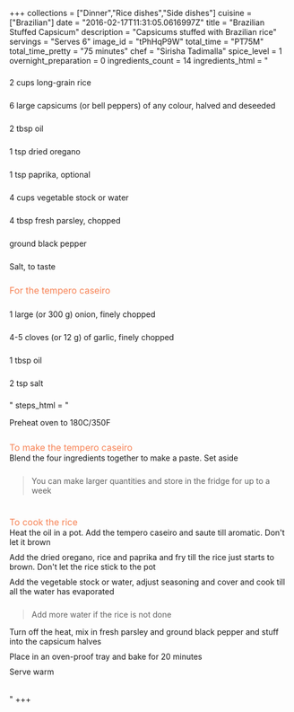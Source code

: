+++
collections = ["Dinner","Rice dishes","Side dishes"]
cuisine = ["Brazilian"]
date = "2016-02-17T11:31:05.0616997Z"
title = "Brazilian Stuffed Capsicum"
description = "Capsicums stuffed with Brazilian rice"
servings = "Serves 6"
image_id = "tPhHqP9W"
total_time = "PT75M"
total_time_pretty = "75 minutes"
chef = "Sirisha Tadimalla"
spice_level = 1
overnight_preparation = 0
ingredients_count = 14
ingredients_html = "<ul style='padding-left: 0; list-style: none;'><li itemprop='recipeIngredient' style='margin: 8px 0px;padding: 8px 0px;'>2 cups long-grain rice</li><li itemprop='recipeIngredient' style='margin: 8px 0px;padding: 8px 0px;'>6 large capsicums (or bell peppers) of any colour, halved and deseeded</li><li itemprop='recipeIngredient' style='margin: 8px 0px;padding: 8px 0px;'>2 tbsp oil</li><li itemprop='recipeIngredient' style='margin: 8px 0px;padding: 8px 0px;'>1 tsp dried oregano</li><li itemprop='recipeIngredient' style='margin: 8px 0px;padding: 8px 0px;'>1 tsp paprika, optional</li><li itemprop='recipeIngredient' style='margin: 8px 0px;padding: 8px 0px;'>4 cups vegetable stock or water</li><li itemprop='recipeIngredient' style='margin: 8px 0px;padding: 8px 0px;'>4 tbsp fresh parsley, chopped</li><li itemprop='recipeIngredient' style='margin: 8px 0px;padding: 8px 0px;'>ground black pepper</li><li itemprop='recipeIngredient' style='margin: 8px 0px;padding: 8px 0px;'>Salt, to taste</li><li style='margin: 8px 0px;padding: 8px 0px;'><span style='font-size: medium; color: #f78153;'>For the tempero caseiro</span></li><li itemprop='recipeIngredient' style='margin: 8px 0px;padding: 8px 0px;'>1 large (or 300 g) onion, finely chopped</li><li itemprop='recipeIngredient' style='margin: 8px 0px;padding: 8px 0px;'>4-5 cloves (or 12 g) of garlic, finely chopped</li><li itemprop='recipeIngredient' style='margin: 8px 0px;padding: 8px 0px;'>1 tbsp oil</li><li itemprop='recipeIngredient' style='margin: 8px 0px;padding: 8px 0px;'>2 tsp salt</li></ul>"
steps_html = "<ol style='list-style: none inside; padding-left: 0px;'><li style='padding-bottom: 10px;'><i class='step-track-icon fa fa-square-o'></i><span class='step-text' itemprop='recipeInstructions'>Preheat oven to 180C/350F</span></li><li style='list-style: none; margin: 8px 0px;padding: 8px 0px;'><span style='font-size: medium; color: #f78153;'>To make the tempero caseiro</span><ol style='list-style: none inside; padding-left: 0px;'><li style='padding-bottom: 10px;'><i class='step-track-icon fa fa-square-o'></i><span class='step-text' itemprop='recipeInstructions'>Blend the four ingredients together to make a paste. Set aside</span></li><blockquote>You can make larger quantities and store in the fridge for up to a week</blockquote></ol></li><li style='list-style: none; margin: 8px 0px;padding: 8px 0px;'><span style='font-size: medium; color: #f78153;'>To cook the rice</span><ol style='list-style: none inside; padding-left: 0px;'><li style='padding-bottom: 10px;'><i class='step-track-icon fa fa-square-o'></i><span class='step-text' itemprop='recipeInstructions'>Heat the oil in a pot. Add the tempero caseiro and saute till aromatic. Don't let it brown</span></li><li style='padding-bottom: 10px;'><i class='step-track-icon fa fa-square-o'></i><span class='step-text' itemprop='recipeInstructions'>Add the dried oregano, rice and paprika and fry till the rice just starts to brown. Don't let the rice stick to the pot </span></li><li style='padding-bottom: 10px;'><i class='step-track-icon fa fa-square-o'></i><span class='step-text' itemprop='recipeInstructions'>Add the vegetable stock or water, adjust seasoning and cover and cook till all the water has evaporated</span></li><blockquote>Add more water if the rice is not done</blockquote><li style='padding-bottom: 10px;'><i class='step-track-icon fa fa-square-o'></i><span class='step-text' itemprop='recipeInstructions'>Turn off the heat, mix in fresh parsley and ground black pepper and stuff into the capsicum halves</span></li><li style='padding-bottom: 10px;'><i class='step-track-icon fa fa-square-o'></i><span class='step-text' itemprop='recipeInstructions'>Place in an oven-proof tray and bake for 20 minutes</span></li><li style='padding-bottom: 10px;'><i class='step-track-icon fa fa-square-o'></i><span class='step-text' itemprop='recipeInstructions'>Serve warm</span></li></ol></li></ol>"
+++
